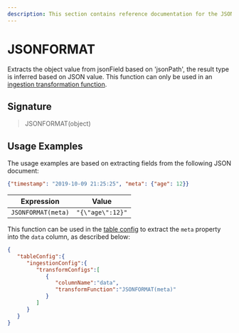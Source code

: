 ```yaml
---
description: This section contains reference documentation for the JSONFORMAT function.
---
```


# JSONFORMAT

Extracts the object value from jsonField based on 'jsonPath', the result type is inferred based on JSON value. This function can only be used in an [ingestion transformation function](../../for-developers/advanced/ingestion-level-transformations.md).

## Signature

> JSONFORMAT(object)

## Usage Examples

The usage examples are based on extracting fields from the following JSON document:

```json
{"timestamp": "2019-10-09 21:25:25", "meta": {"age": 12}}
```

| Expression         | Value            |
| ------------------ | ---------------- |
| `JSONFORMAT(meta)` | `"{\"age\":12}"` |

This function can be used in the [table config](../table.md) to extract the `meta` property into the `data` column, as described below:

```json
{
   "tableConfig":{
      "ingestionConfig":{
         "transformConfigs":[
            {
               "columnName":"data",
               "transformFunction":"JSONFORMAT(meta)"
            }
         ]
      }
   }
}
```

